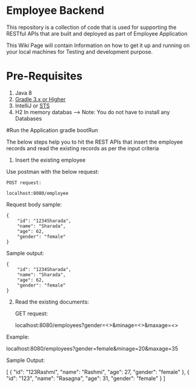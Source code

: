 
# Employee Backend

This repository is a collection of code that is used for supporting the RESTful APIs that are built and deployed as part of Employee Application

This Wiki Page will contain Information on how to get it up and running on your local machines for Testing
and development purpose.

# Pre-Requisites
1. Java 8
2. [Gradle 3.x or Higher](https://gradle.org/install)
3. IntelliJ or [STS](https://spring.io/tools/sts/all)
4. H2 In memory databas --> Note: You do not have to install any Databases


#Run the Application
gradle bootRun



The below steps help you to hit the REST APIs that insert the employee records and read the existing records as per the input criteria

1. Insert the existing employee

Use postman with the below request:

	POST request:

	localhost:8080/employee

Request body sample:

 	{
        "id": "1234Sharada",
        "name": "Sharada",
        "age": 62,
        "gender": "female"
 	}

Sample output: 

	{
    	"id": "1234Sharada",
   		"name": "Sharada",
    	"age": 62,
    	"gender": "female"
	}



2. Read the existing documents:

	GET request:

	localhost:8080/employees?gender=<>&minage=<>&maxage=<>

Example:

localhost:8080/employees?gender=female&minage=20&maxage=35


Sample Output:

[
    {
        "id": "123Rashmi",
        "name": "Rashmi",
        "age": 27,
        "gender": "female"
    },
    {
        "id": "123",
        "name": "Rasagna",
        "age": 31,
        "gender": "female"
    }
]